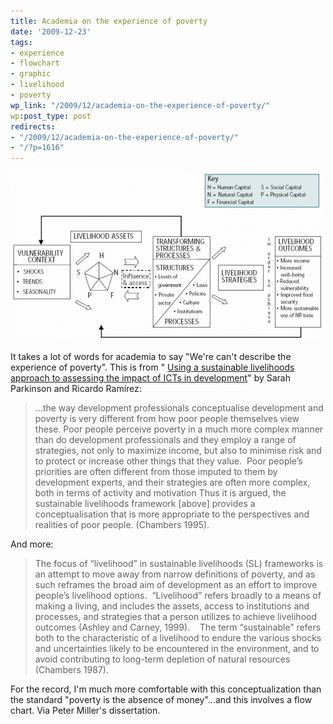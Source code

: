 ```yaml
---
title: Academia on the experience of poverty
date: '2009-12-23'
tags:
- experience
- flowchart
- graphic
- livelihood
- poverty
wp_link: "/2009/12/academia-on-the-experience-of-poverty/"
wp:post_type: post
redirects:
- "/2009/12/academia-on-the-experience-of-poverty/"
- "/?p=1616"
---
```


![](2009-12-23-Academia-on-the-experience-of-poverty/Livelihood-Framework-500x270.png "Livelihood Framework")

It takes a lot of words for academia to say "We're can't describe the experience of poverty". This is from " [Using a sustainable livelihoods approach to assessing the impact of ICTs in development](http://ci-journal.net/index.php/ciej/article/view/310)" by Sarah Parkinson and Ricardo Ramírez:

> ...the way development professionals conceptualise development and poverty is very different from how poor people themselves view these. Poor people perceive poverty in a much more complex manner than do development professionals and they employ a range of strategies, not only to maximize income, but also to minimise risk and to protect or increase other things that they value.  Poor people’s priorities are often different from those imputed to them by development experts, and their strategies are often more complex, both in terms of activity and motivation Thus it is argued, the sustainable livelihoods framework [above] provides a conceptualisation that is more appropriate to the perspectives and realities of poor people. (Chambers 1995).

And more:

> The focus of “livelihood” in sustainable livelihoods (SL) frameworks is an attempt to move away from narrow definitions of poverty, and as such reframes the broad aim of development as an effort to improve people’s livelihood options.  “Livelihood” refers broadly to a means of making a living, and includes the assets, access to institutions and processes, and strategies that a person utilizes to achieve livelihood outcomes (Ashley and Carney, 1999).    The term “sustainable” refers both to the characteristic of a livelihood to endure the various shocks and uncertainties likely to be encountered in the environment, and to avoid contributing to long-term depletion of natural resources (Chambers 1987).

For the record, I'm much more comfortable with this conceptualization than the standard "poverty is the absence of money"...and this involves a flow chart. Via Peter Miller's dissertation.
